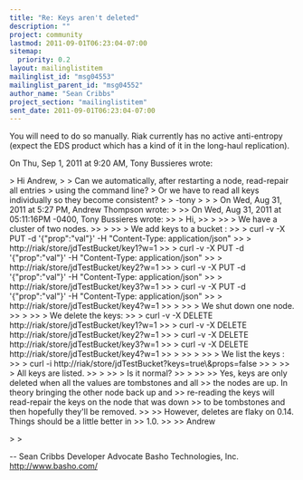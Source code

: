 ```yaml
---
title: "Re: Keys aren't deleted"
description: ""
project: community
lastmod: 2011-09-01T06:23:04-07:00
sitemap:
  priority: 0.2
layout: mailinglistitem
mailinglist_id: "msg04553"
mailinglist_parent_id: "msg04552"
author_name: "Sean Cribbs"
project_section: "mailinglistitem"
sent_date: 2011-09-01T06:23:04-07:00
---
```



You will need to do so manually. Riak currently has no active anti-entropy
(expect the EDS product which has a kind of it in the long-haul
replication).

On Thu, Sep 1, 2011 at 9:20 AM, Tony Bussieres wrote:

&gt; Hi Andrew,
&gt;
&gt; Can we automatically, after restarting a node, read-repair all entries
&gt; using the command line?
&gt; Or we have to read all keys individually so they become consistent?
&gt;
&gt; -tony
&gt;
&gt;
&gt; On Wed, Aug 31, 2011 at 5:27 PM, Andrew Thompson wrote:
&gt;
&gt;&gt; On Wed, Aug 31, 2011 at 05:11:16PM -0400, Tony Bussieres wrote:
&gt;&gt; &gt; Hi,
&gt;&gt; &gt;
&gt;&gt; &gt; We have a cluster of two nodes.
&gt;&gt; &gt;
&gt;&gt; &gt; We add keys to a bucket :
&gt;&gt; &gt; curl -v -X PUT -d '{"prop":"val"}' -H "Content-Type: application/json"
&gt;&gt; &gt; http://riak/store/jdTestBucket/key1?w=1
&gt;&gt; &gt; curl -v -X PUT -d '{"prop":"val"}' -H "Content-Type: application/json"
&gt;&gt; &gt; http://riak/store/jdTestBucket/key2?w=1
&gt;&gt; &gt; curl -v -X PUT -d '{"prop":"val"}' -H "Content-Type: application/json"
&gt;&gt; &gt; http://riak/store/jdTestBucket/key3?w=1
&gt;&gt; &gt; curl -v -X PUT -d '{"prop":"val"}' -H "Content-Type: application/json"
&gt;&gt; &gt; http://riak/store/jdTestBucket/key4?w=1
&gt;&gt; &gt;
&gt;&gt; &gt; We shut down one node.
&gt;&gt; &gt;
&gt;&gt; &gt; We delete the keys:
&gt;&gt; &gt; curl -v -X DELETE http://riak/store/jdTestBucket/key1?w=1
&gt;&gt; &gt; curl -v -X DELETE http://riak/store/jdTestBucket/key2?w=1
&gt;&gt; &gt; curl -v -X DELETE http://riak/store/jdTestBucket/key3?w=1
&gt;&gt; &gt; curl -v -X DELETE http://riak/store/jdTestBucket/key4?w=1
&gt;&gt; &gt;
&gt;&gt; &gt;
&gt;&gt; &gt; We list the keys :
&gt;&gt; &gt; curl -i http://riak/store/jdTestBucket?keys=true\\&props=false
&gt;&gt; &gt;
&gt;&gt; &gt; All keys are listed.
&gt;&gt; &gt;
&gt;&gt; &gt; Is it normal?
&gt;&gt; &gt;
&gt;&gt;
&gt;&gt; Yes, keys are only deleted when all the values are tombstones and all
&gt;&gt; the nodes are up. In theory bringing the other node back up and
&gt;&gt; re-reading the keys will read-repair the keys on the node that was down
&gt;&gt; to be tombstones and then hopefully they'll be removed.
&gt;&gt;
&gt;&gt; However, deletes are flaky on 0.14. Things should be a little better in
&gt;&gt; 1.0.
&gt;&gt;
&gt;&gt; Andrew

&gt;
&gt;

-- 
Sean Cribbs 
Developer Advocate
Basho Technologies, Inc.
http://www.basho.com/
